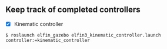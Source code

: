 ## Keep track of completed controllers

-[x] Kinematic controller

```
$ roslaunch elfin_gazebo elfin3_kinematic_controller.launch controller:=kinematic_controller

``` 